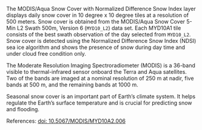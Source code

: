 The MODIS/Aqua Snow Cover with Normalized Difference Snow Index layer displays daily snow cover in 10 degree x 10 degree tiles at a resolution of 500 meters. Snow cover is obtained from the MODIS/Aqua Snow Cover 5-Min L2 Swath 500m, Version 6 (`MYD10_L2`) data set. Each MYD10A1 tile consists of the best swath observation of the day selected from `MYD10_L2`. Snow cover is detected using the Normalized Difference Snow Index (NDSI) sea ice algorithm and shows the presence of snow during day time and under cloud free condition only. 

The Moderate Resolution Imaging Spectroradiometer (MODIS) is a 36-band visible to thermal-infrared sensor onboard the Terra and Aqua satellites. Two of the bands are imaged at a nominal resolution of 250 m at nadir, five bands at 500 m, and the remaining bands at 1000 m. 

Seasonal snow cover is an important part of Earth’s climate system. It helps regulate the Earth’s surface temperature and is crucial for predicting snow and flooding. 

References: [doi: 10.5067/MODIS/MYD10A2.006](https://doi.org/10.5067/MODIS/MYD10A2.006)
